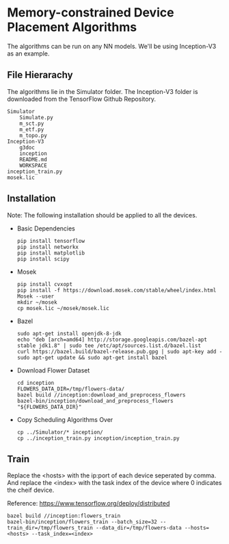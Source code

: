 # Memory-constrained Device Placement Algorithms
The algorithms can be run on any NN models. We'll be using Inception-V3 as an example.

## File Hierarachy
The algorithms lie in the Simulator folder. The Inception-V3 folder is downloaded from the TensorFlow Github Repository.

    Simulator
        Simulate.py
        m_sct.py
        m_etf.py
        m_topo.py
    Inception-V3
        g3doc
        inception
        README.md
        WORKSPACE
    inception_train.py
    mosek.lic

## Installation
Note: The following installation should be applied to all the devices.
* Basic Dependencies

      pip install tensorflow
      pip install networkx
      pip install matplotlib
      pip install scipy

* Mosek

      pip install cvxopt
      pip install -f https://download.mosek.com/stable/wheel/index.html Mosek --user
      mkdir ~/mosek
      cp mosek.lic ~/mosek/mosek.lic

* Bazel

      sudo apt-get install openjdk-8-jdk
      echo "deb [arch=amd64] http://storage.googleapis.com/bazel-apt stable jdk1.8" | sudo tee /etc/apt/sources.list.d/bazel.list
      curl https://bazel.build/bazel-release.pub.gpg | sudo apt-key add -
      sudo apt-get update && sudo apt-get install bazel
    
* Download Flower Dataset

      cd inception
      FLOWERS_DATA_DIR=/tmp/flowers-data/
      bazel build //inception:download_and_preprocess_flowers
      bazel-bin/inception/download_and_preprocess_flowers "${FLOWERS_DATA_DIR}"
      
* Copy Scheduling Algorithms Over

      cp ../Simulator/* inception/
      cp ../inception_train.py inception/inception_train.py

## Train
Replace the \<hosts\> with the ip:port of each device seperated by comma. And replace the \<index\> with the task index of the device where 0 indicates the cheif device.

Reference: https://www.tensorflow.org/deploy/distributed
    
    bazel build //inception:flowers_train
    bazel-bin/inception/flowers_train --batch_size=32 --train_dir=/tmp/flowers_train --data_dir=/tmp/flowers-data --hosts=<hosts> --task_index=<index>


